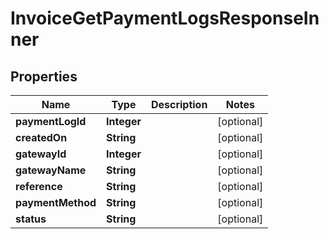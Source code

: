 

# InvoiceGetPaymentLogsResponseInner


## Properties

| Name | Type | Description | Notes |
|------------ | ------------- | ------------- | -------------|
|**paymentLogId** | **Integer** |  |  [optional] |
|**createdOn** | **String** |  |  [optional] |
|**gatewayId** | **Integer** |  |  [optional] |
|**gatewayName** | **String** |  |  [optional] |
|**reference** | **String** |  |  [optional] |
|**paymentMethod** | **String** |  |  [optional] |
|**status** | **String** |  |  [optional] |



